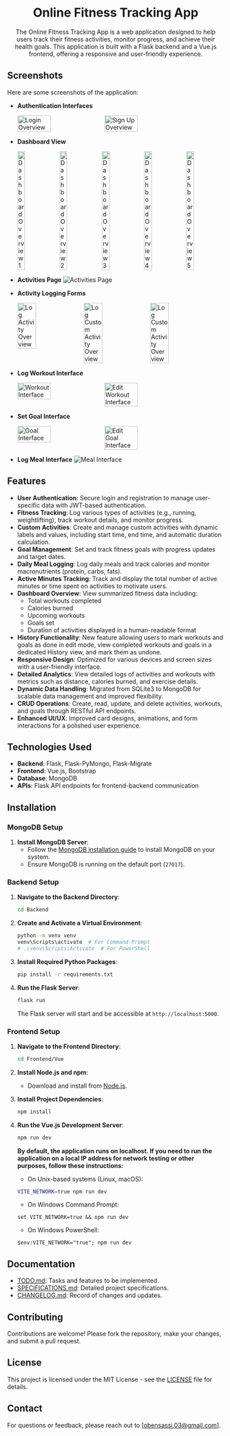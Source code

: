 <h1 align="center">
Online Fitness Tracking App
</h1>
<div align="center">
The Online Fitness Tracking App is a web application designed to help users track their fitness activities, monitor progress, and achieve their health goals. This application is built with a Flask   backend and a Vue.js frontend, offering a responsive and user-friendly experience.
</div>

## Screenshots

Here are some screenshots of the application:

- **Authentication Interfaces**
  <div style="display: flex; gap: 10px;">
      <img src="Screenshots/login.png" alt="Login Overview" style="width: 40%;"/>
      <img src="Screenshots/signup.png" alt="Sign Up Overview" style="width: 40%;"/>
  </div>

- **Dashboard View**
  <div style="display: flex; gap: 10px;">
      <img src="Screenshots/dashboard0.png" alt="Dashboard Overview 1" style="width: 20%;"/>
      <img src="Screenshots/dashboard1.png" alt="Dashboard Overview 2" style="width: 20%;"/>
      <img src="Screenshots/dashboard2.png" alt="Dashboard Overview 3" style="width: 20%;"/>
      <img src="Screenshots/dashboard3.png" alt="Dashboard Overview 4" style="width: 20%;"/>
      <img src="Screenshots/dashboard4.png" alt="Dashboard Overview 5" style="width: 20%;"/>
  </div>

- **Activities Page**
  ![Activities Page](Screenshots/activities.png)

- **Activity Logging Forms**
  <div style="display: flex; gap: 10px;">
      <img src="Screenshots/log-activity.png" alt="Log Activity Overview" style="width: 30%;"/>
      <img src="Screenshots/log-custom-activity.png" alt="Log Custom Activity Overview" style="width: 30%;"/>
      <img src="Screenshots/edit-activity.png" alt="Log Custom Activity Overview" style="width: 30%;"/>
  </div>

- **Log Workout Interface**
  <div style="display: flex; gap: 10px;">
      <img src="Screenshots/log-workout.png" alt="Workout Interface" style="width: 40%;"/>
      <img src="Screenshots/edit-workout.png" alt="Edit Workout Interface" style="width: 40%;"/>
  </div>


- **Set Goal Interface**
  <div style="display: flex; gap: 10px;">
      <img src="Screenshots/set-goal.png" alt="Goal Interface" style="width: 40%;"/>
      <img src="Screenshots/edit-goal.png" alt="Edit Goal Interface" style="width: 40%;"/>
  </div>

- **Log Meal Interface**
  ![Meal Interface](Screenshots/log-meal.png)

## Features

- **User Authentication**: Secure login and registration to manage user-specific data with JWT-based authentication.
- **Fitness Tracking**: Log various types of activities (e.g., running, weightlifting), track workout details, and monitor progress.
- **Custom Activities**: Create and manage custom activities with dynamic labels and values, including start time, end time, and automatic duration calculation.
- **Goal Management**: Set and track fitness goals with progress updates and target dates.
- **Daily Meal Logging**: Log daily meals and track calories and monitor macronutrients (protein, carbs, fats).
- **Active Minutes Tracking**: Track and display the total number of active minutes or time spent on activities to motivate users.
- **Dashboard Overview**: View summarized fitness data including:
  - Total workouts completed
  - Calories burned
  - Upcoming workouts
  - Goals set
  - Duration of activities displayed in a human-readable format
- **History Functionality**: New feature allowing users to mark workouts and goals as done in edit mode, view completed workouts and goals in a dedicated History view, and mark them as undone.
- **Responsive Design**: Optimized for various devices and screen sizes with a user-friendly interface.
- **Detailed Analytics**: View detailed logs of activities and workouts with metrics such as distance, calories burned, and exercise details.
- **Dynamic Data Handling**: Migrated from SQLite3 to MongoDB for scalable data management and improved flexibility.
- **CRUD Operations**: Create, read, update, and delete activities, workouts, and goals through RESTful API endpoints.
- **Enhanced UI/UX**: Improved card designs, animations, and form interactions for a polished user experience.

## Technologies Used

- **Backend**: Flask, Flask-PyMongo, Flask-Migrate
- **Frontend**: Vue.js, Bootstrap
- **Database**: MongoDB
- **APIs**: Flask API endpoints for frontend-backend communication

## Installation

### MongoDB Setup

1. **Install MongoDB Server**:
   - Follow the [MongoDB installation guide](https://docs.mongodb.com/manual/installation/) to install MongoDB on your system.
   - Ensure MongoDB is running on the default port (`27017`).

### Backend Setup

1. **Navigate to the Backend Directory**:
    ```sh
    cd Backend
    ```

2. **Create and Activate a Virtual Environment**:
    ```sh
    python -m venv venv
    venv\Scripts\activate  # For Command Prompt
    # .\venv\Scripts\Activate  # For PowerShell
    ```

3. **Install Required Python Packages**:
    ```sh
    pip install -r requirements.txt
    ```

4. **Run the Flask Server**:
    ```sh
    flask run
    ```

   The Flask server will start and be accessible at `http://localhost:5000`.

### Frontend Setup

1. **Navigate to the Frontend Directory**:
    ```sh
    cd Frontend/Vue
    ```

2. **Install Node.js and npm**:
   - Download and install from [Node.js](https://nodejs.org/).

3. **Install Project Dependencies**:
    ```sh
    npm install
    ```

4. **Run the Vue.js Development Server**:
    ```sh
    npm run dev
    ```
    **By default, the application runs on localhost. If you need to run the application on a local IP address for network testing or other purposes, follow these instructions:**
    - On Unix-based systems (Linux, macOS):
    ```sh
    VITE_NETWORK=true npm run dev
    ```
    - On Windows Command Prompt:
    ```
    set VITE_NETWORK=true && npm run dev
    ```
    - On Windows PowerShell:
    ```
    $env:VITE_NETWORK="true"; npm run dev
    ```


## Documentation

- [TODO.md](TODO.md): Tasks and features to be implemented.
- [SPECIFICATIONS.md](SPECIFICATIONS.md): Detailed project specifications.
- [CHANGELOG.md](CHANGELOG.md): Record of changes and updates.

## Contributing

Contributions are welcome! Please fork the repository, make your changes, and submit a pull request.

## License

This project is licensed under the MIT License - see the [LICENSE](LICENSE) file for details.

## Contact

For questions or feedback, please reach out to [obensassi.03@gmail.com].
